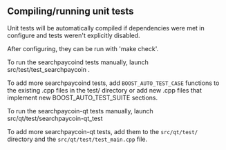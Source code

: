 Compiling/running unit tests
------------------------------------

Unit tests will be automatically compiled if dependencies were met in configure
and tests weren't explicitly disabled.

After configuring, they can be run with 'make check'.

To run the searchpaycoind tests manually, launch src/test/test_searchpaycoin .

To add more searchpaycoind tests, add `BOOST_AUTO_TEST_CASE` functions to the existing
.cpp files in the test/ directory or add new .cpp files that
implement new BOOST_AUTO_TEST_SUITE sections.

To run the searchpaycoin-qt tests manually, launch src/qt/test/searchpaycoin-qt_test

To add more searchpaycoin-qt tests, add them to the `src/qt/test/` directory and
the `src/qt/test/test_main.cpp` file.
